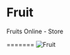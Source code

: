 # Fruit
Fruits Online - Store


=======
![Fruit](https://user-images.githubusercontent.com/96446413/187761311-d30ce415-6611-4d95-9b27-16db4e5e06a4.gif)

